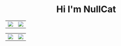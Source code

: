 <h1 align="center"> Hi I'm NullCat</h1>
<table>
  <tr>
    <td><img src="https://github-readme-stats.vercel.app/api?username=nullnyat&layout=compact&hide_border=ture&show_icons=ture&bg_color=FFFFFF00&icon_color=CECEFF&text_color=B0CBE7&title_color=96CCE7&count_private=ture"/></td>
    <td><img src="https://github-readme-stats.vercel.app/api/top-langs/?username=nullnyat&layout=compact&count_private=true&bg_color=FFFFFF00&title_color=96CCE7&text_color=B0CBE7&langs_count=8&hide_border=true"/></td>
  </tr>
</table>
<table>
  <tr>
    <td><img src="https://github-readme-stats.vercel.app/api/wakatime?username=nullnyat&bg_color=FFFFFF00&title_color=96CCE7&text_color=B0CBE7&hide_border=ture&langs_count=5"/></td>
    <td><img  src="https://s3.nca10.net/misskey/fa516d86-37e8-407e-aa69-b534444ee7a9.png">
  </tr>
</table>

